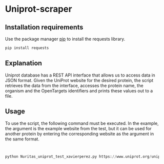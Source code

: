 # Uniprot-scraper

## Installation requirements

Use the package manager [pip](https://pip.pypa.io/en/stable/) to install the requests library.

```bash
pip install requests
```

## Explanation
Uniprot database has a REST API interface that allows us to access data in JSON format. Given the UniProt website for the desired protein,
the script retrieves the data from the interface, accesses the protein name, the organism and the OpenTargets identifiers and prints these values out to a file.

## Usage

To use the script, the following command must be executed. In the example, the argument is the example website from the test, but it can be used for another protein by entering the corresponding website as the argument in the same format.

```python


python Nuritas_uniprot_test_xavierperez.py https://www.uniprot.org/uniprot/P40925


```

